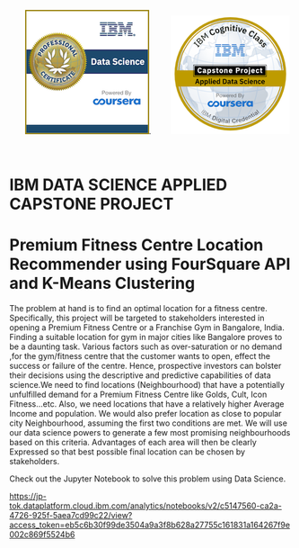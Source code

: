 
&nbsp; &nbsp;&nbsp; &nbsp; ![Screenshot](data-science-professional-certificate.png). &nbsp; &nbsp; &nbsp; &nbsp; ![Screenshot](applied-data-science-capstone.png)

<br>

# IBM DATA SCIENCE APPLIED CAPSTONE PROJECT  
# Premium Fitness Centre Location Recommender using FourSquare API and K-Means Clustering

The problem at hand is to find an optimal location for a fitness centre. Specifically, this project will be targeted to stakeholders interested in opening a Premium Fitness Centre or a Franchise Gym in Bangalore, India. Finding a suitable location for gym in major cities like Bangalore proves to be a daunting task. Various factors such as over-saturation or no demand ,for the gym/fitness centre that the customer wants to open, effect the success or failure of the centre. Hence, prospective investors can bolster their decisions using the descriptive and predictive capabilities of data science.We need to find locations (Neighbourhood) that have a potentially unfulfilled demand for a Premium Fitness Centre like Golds, Cult, Icon Fitness…etc. Also, we need locations that have a relatively higher Average Income and population. We would also prefer location as close to popular city Neighbourhood, assuming the first two conditions are met. We will use our data science powers to generate a few most promising neighbourhoods based on this criteria. Advantages of each area will then be clearly Expressed so that best possible final location can be chosen by stakeholders.

Check out the Jupyter Notebook to solve this problem using Data Science.

https://jp-tok.dataplatform.cloud.ibm.com/analytics/notebooks/v2/c5147560-ca2a-4726-925f-5aea7cd99c22/view?access_token=eb5c6b30f99de3504a9a3f8b628a27755c161831a164267f9e002c869f5524b6

